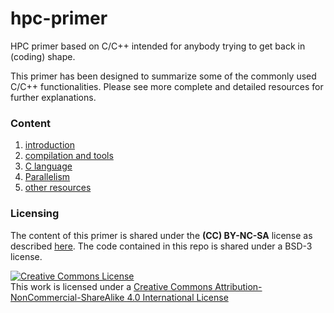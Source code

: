 # hpc-primer

HPC primer based on C/C++ intended for anybody trying to get back in (coding) shape.

This primer has been designed to summarize some of the commonly used C/C++ functionalities.
Please see more complete and detailed resources for further explanations.

### Content

1. [introduction](meta/intro.md)
1. [compilation and tools](compilation/compilation.md)
1. [C language](c/c.md)
1. [Parallelism](parallelism/mpi.md)
1. [other resources](meta/resources.md)


### Licensing

The content of this primer is shared under the **(CC) BY-NC-SA** license as described [here](http://creativecommons.org/licenses/by-nc-sa/4.0/).
The code contained in this repo is shared under a BSD-3 license.

<a rel="license" href="http://creativecommons.org/licenses/by-nc-sa/4.0/"><img alt="Creative Commons License" style="border-width:0" src="https://i.creativecommons.org/l/by-nc-sa/4.0/88x31.png" /></a><br />This work is licensed under a <a rel="license" href="http://creativecommons.org/licenses/by-nc-sa/4.0/">Creative Commons Attribution-NonCommercial-ShareAlike 4.0 International License</a>
